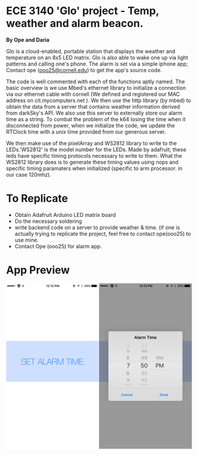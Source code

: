 # ECE 3140 'Glo' project - Temp, weather and alarm beacon.
**By Ope and Daria**

Glo is a cloud-enabled, portable station that displays the weather and temperature on an 8x5 LED matrix. 
Glo is also able to wake one up via light patterns and calling one's phone. The alarm is set via a simple iphone app;
Contact ope (ooo25@cornell.edu) to get the app's source code. 

The code is well commented with each of the functions aptly named. The basic overview is we use Mbed's ethernet library to initialize a connection via our ethernet cable with cornell (We defined and registered our MAC address on cit.mycomputers.net ). We then use the http library (by mbed) to obtain the data from a server that contains weather information derived from darkSky's API. We also use this server to externally store our alarm time as a string. To combat the problem of the k64 losing the time when it disconnected from power, when we initialize the code, we update the RTClock time with a unix time provided from our generous server. 

We then make use of the pixelArray and WS2812 library to write to the LEDs.'WS2812' is the model number for the LEDs. Made by adafruit; these leds have specific timing protocols necessary to write to them. What the WS2812 library does is to generate these timing values using nops and specific timing paramaters when initialized (specific to arm processor. in our case 120mhz).

# To Replicate

  - Obtain Adafruit Arduino LED matrix board
  - Do the necessary soldering
  - write backend code on a server to provide weather & time. (if one is actually trying to replicate the project, feel free to contact ope(ooo25) to use mine. 
  - Contact Ope (ooo25) for alarm app.


# App Preview


![](https://raw.githubusercontent.com/oooseun/Glo/master/IMG_0858.jpg)
